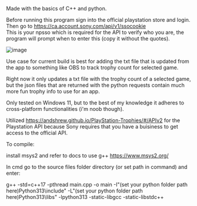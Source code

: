 Made with the basics of C++ and python.

Before running this program sign into the official playstation store and login.\
Then go to https://ca.account.sony.com/api/v1/ssocookie \
This is your npsso which is required for the API to verify who you are, the program will prompt when to enter this (copy it without the quotes).

![image](https://github.com/user-attachments/assets/536a0a00-6867-4208-8d31-92b0cf049118)

Use case for current build is best for adding the txt file that is updated from the app to something like OBS to track trophy count for selected game.

Right now it only updates a txt file with the trophy count of a selected game, but the json files that are returned with the python requests contain much more fun trophy info to use for an app. 

Only tested on Windows 11, but to the best of my knowledge it adheres to cross-platform functionalities (i'm noob though).

Utilized https://andshrew.github.io/PlayStation-Trophies/#/APIv2 for the Playstation API because Sony requires that you have a buisiness to get access to the official API.

To compile:

install msys2 and refer to docs to use g++ https://www.msys2.org/

In cmd go to the source files folder directory (or set path in command) and enter:

g++ -std=c++17 -pthread main.cpp -o main -I"(set your python folder path here)Python313\include" -L"(set your python folder path here)Python313\libs" -lpython313 -static-libgcc -static-libstdc++

